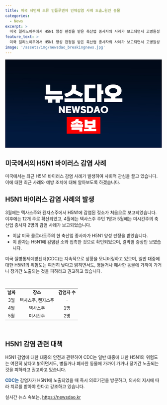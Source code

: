 ```yaml
---
title: 미국 네번째 조류 인플루엔자 인체감염 사례 도출…원인 동물
categories:
  - News
excerpt: >
  미국 일리노이주에서 H5N1 양성 판정을 받은 축산업 종사자의 사례가 보고되면서 고병원성 조류인플루엔자에 대한 우려가 높아지고 있다. 이 환자는 H5N1에 감염된 소와 접촉한 후 결막염 증상을 보였으나, 항바이러스제 투약 후 회복했다. 지난 3월 이후 여러 주에서 H5N1에 감염된 젖소와의 접촉으로 인한 인체 감염 사례가 보고되며, CDC는 대중에게 동물에 가까이 가거나 장기간 노출을 피하도록 권고하고 있다.
feature_text: >
  미국 일리노이주에서 H5N1 양성 판정을 받은 축산업 종사자의 사례가 보고되면서 고병원성 조류인플루엔자에 대한 우려가 높아지고 있다. 이 환자는 H5N1에 감염된 소와 접촉한 후 결막염 증상을 보였으나, 항바이러스제 투약 후 회복했다. 지난 3월 이후 여러 주에서 H5N1에 감염된 젖소와의 접촉으로 인한 인체 감염 사례가 보고되며, CDC는 대중에게 동물에 가까이 가거나 장기간 노출을 피하도록 권고하고 있다.
image: '/assets/img/newsdao_breakingnews.jpg'
---
```


<p><img src="/assets/img/newsdao_breakingnews.jpg" alt="bookingtag 속보" /></p>

<h2 data-ke-size="size26">미국에서의 H5N1 바이러스 감염 사례</h2>

<p data-ke-size="size16">미국에서는 최근 H5N1 바이러스 감염 사례가 발생하여 사회적 관심을 끌고 있습니다. 이에 대한 최근 사례와 예방 조치에 대해 알아보도록 하겠습니다.</p>

<h2 data-ke-size="size24">H5N1 바이러스 감염 사례의 발생</h2>

<p data-ke-size="size16">3월에는 텍사스주와 캔자스주에서 H5N1에 감염된 젖소가 처음으로 보고되었습니다. 이후에는 12개 주로 확산되었고, 4월에는 텍사스주 주민 1명과 5월에는 미시간주의 축산업 종사자 2명의 감염 사례가 보고되었습니다.</p>

<ul>
    <li>이날 미국 콜로라도주의 한 축산업 종사자가 H5N1 양성 판정을 받았습니다.</li>
    <li>이 환자는 H5N1에 감염된 소와 접촉한 것으로 확인되었으며, 결막염 증상만 보였습니다.</li>
</ul>

<p data-ke-size="size16">미국 질병통제예방센터(CDC)는 지속적으로 상황을 모니터링하고 있으며, 일반 대중에 대한 H5N1의 위험도는 여전히 낮다고 밝히면서도, 병들거나 폐사한 동물에 가까이 가거나 장기간 노출되는 것을 피하라고 권고하고 있습니다.</p>

<p data-ke-size="size16">&nbsp;</p>

<table>
    <tbody>
        <tr>
            <td style="text-align: center; height: 17px;"><b>날짜</b></td>
            <td style="text-align: center; height: 17px;"><b>장소</b></td>
            <td style="text-align: center; height: 17px;"><b>감염자 수</b></td>
        </tr>
        <tr>
            <td style="text-align: center; height: 17px;">3월</td>
            <td style="text-align: center; height: 17px;">텍사스주, 캔자스주</td>
            <td style="text-align: center; height: 17px;">-</td>
        </tr>
        <tr>
            <td style="text-align: center; height: 17px;">4월</td>
            <td style="text-align: center; height: 17px;">텍사스주</td>
            <td style="text-align: center; height: 17px;">1명</td>
        </tr>
        <tr>
            <td style="text-align: center; height: 17px;">5월</td>
            <td style="text-align: center; height: 17px;">미시간주</td>
            <td style="text-align: center; height: 17px;">2명</td>
        </tr>
    </tbody>
</table>

<p data-ke-size="size16">&nbsp;</p>

<h2 data-ke-size="size24">H5N1 감염 관련 대책</h2>

<p data-ke-size="size16">H5N1 감염에 대한 대중의 안전과 관련하여 CDC는 일반 대중에 대한 H5N1의 위험도는 여전히 낮다고 밝히면서도, 병들거나 폐사한 동물에 가까이 가거나 장기간 노출되는 것을 피하라고 권고하고 있습니다.</p>

<p data-ke-size="size16"><b><span style="color: #1a5490;">CDC는</span></b> 감염자가 H5N1에 노출되었을 때 즉시 의료기관을 방문하고, 의사의 지시에 따라 치료를 받아야 한다고 강조하고 있습니다.</p>
실시간 뉴스 속보는, <a href="https://newsdao.kr" rel="dofollow">https://newsdao.kr</a>


